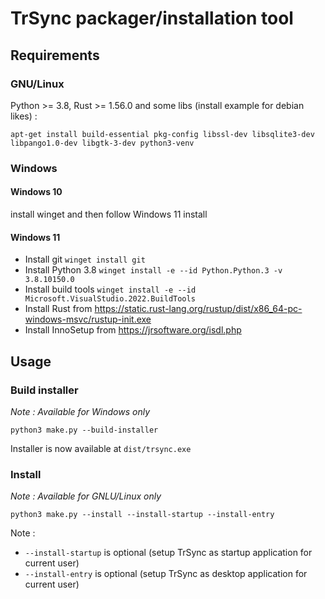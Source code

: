 # TrSync packager/installation tool

## Requirements

### GNU/Linux

Python >= 3.8, Rust >= 1.56.0 and some libs (install example for debian likes) :

    apt-get install build-essential pkg-config libssl-dev libsqlite3-dev libpango1.0-dev libgtk-3-dev python3-venv

### Windows

#### Windows 10

install winget and then follow Windows 11 install

#### Windows 11

* Install git `winget install git`
* Install Python 3.8 `winget install -e --id Python.Python.3 -v 3.8.10150.0`
* Install build tools `winget install -e --id Microsoft.VisualStudio.2022.BuildTools`
* Install Rust from https://static.rust-lang.org/rustup/dist/x86_64-pc-windows-msvc/rustup-init.exe
* Install InnoSetup from https://jrsoftware.org/isdl.php

## Usage

### Build installer

*Note : Available for Windows only*

    python3 make.py --build-installer

Installer is now available at `dist/trsync.exe`

### Install

*Note : Available for GNLU/Linux only*

    python3 make.py --install --install-startup --install-entry

Note :

 * `--install-startup` is optional (setup TrSync as startup application for current user)
 * `--install-entry` is optional (setup TrSync as desktop application for current user)
